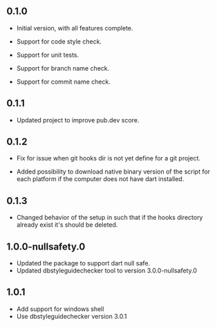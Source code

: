 ## 0.1.0

- Initial version, with all features complete.

- Support for code style check.

- Support for unit tests.

- Support for branch name check.

- Support for commit name check.

## 0.1.1

- Updated project to improve pub.dev score.

## 0.1.2

- Fix for issue when git hooks dir is not yet define for a git project.

- Added possibility to download native binary version of the script for each platform if the computer does not have dart
  installed.

## 0.1.3

- Changed behavior of the setup in such that if the hooks directory already exist it's should be deleted.

## 1.0.0-nullsafety.0

- Updated the package to support dart null safe.
- Updated dbstyleguidechecker tool to version 3.0.0-nullsafety.0

## 1.0.1

- Add support for windows shell
- Use dbstyleguidechecker version 3.0.1
